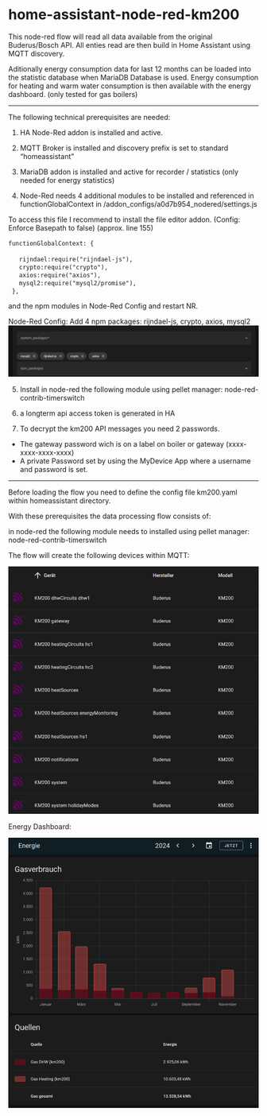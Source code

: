 # home-assistant-node-red-km200

This node-red flow will read all data available from the original Buderus/Bosch API.
All enties read are then build in Home Assistant using MQTT discovery.

Aditionally energy consumption data for last 12 months can be loaded into the statistic database when MariaDB Database is used.
Energy consumption for heating and warm water consumption is then available with the energy dashboard. (only tested for gas boilers)

***

The following technical prerequisites are needed:

1.	HA Node-Red addon is installed and active.

2.	MQTT Broker is installed and discovery prefix is set to standard “homeassistant”

3.  MariaDB addon is installed and active for recorder / statistics (only needed for energy statistics)

4.	Node-Red needs 4 additional modules to be installed and referenced in functionGlobalContext in /addon_configs/a0d7b954_nodered/settings.js

  To access this file I recommend to install the file editor addon. (Config: Enforce Basepath to false)
  (approx. line 155)

    functionGlobalContext: {
   
       rijndael:require("rijndael-js"),
       crypto:require("crypto"),
       axios:require("axios"),
       mysql2:require("mysql2/promise"),
     },

and the npm modules in Node-Red Config and restart NR.

Node-Red Config: Add 4 npm packages: rijndael-js, crypto, axios, mysql2
![alt text](image.png)

5.  Install in node-red the following module using pellet manager: node-red-contrib-timerswitch

5.	a longterm api access token is generated in HA

7.  To decrypt the km200 API messages you need 2 passwords.
  - The gateway password wich is on a label on boiler or gateway (xxxx-xxxx-xxxx-xxxx)
  - A private Password set by using the MyDevice App where a username and password is set.

***

Before loading the flow you need to define the config file km200.yaml within homeassistant directory.




With these prerequisites the data processing flow consists of:




in node-red the following module needs to installed using pellet manager: node-red-contrib-timerswitch





The flow will create the following devices within MQTT:

![alt text](image-3.png)





Energy Dashboard:

![alt text](image-2.png)
